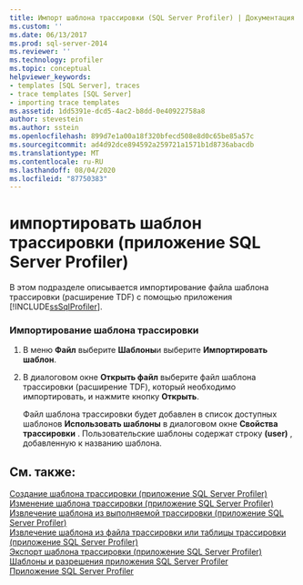 ```yaml
---
title: Импорт шаблона трассировки (SQL Server Profiler) | Документация Майкрософт
ms.custom: ''
ms.date: 06/13/2017
ms.prod: sql-server-2014
ms.reviewer: ''
ms.technology: profiler
ms.topic: conceptual
helpviewer_keywords:
- templates [SQL Server], traces
- trace templates [SQL Server]
- importing trace templates
ms.assetid: 1dd5391e-dcd5-4ac2-b8dd-0e40922758a8
author: stevestein
ms.author: sstein
ms.openlocfilehash: 899d7e1a00a18f320bfecd508e8d0c65be85a57c
ms.sourcegitcommit: ad4d92dce894592a259721a1571b1d8736abacdb
ms.translationtype: MT
ms.contentlocale: ru-RU
ms.lasthandoff: 08/04/2020
ms.locfileid: "87750383"
---
```

# <a name="import-a-trace-template-sql-server-profiler"></a>импортировать шаблон трассировки (приложение SQL Server Profiler)
  В этом подразделе описывается импортирование файла шаблона трассировки (расширение TDF) с помощью приложения [!INCLUDE[ssSqlProfiler](../../includes/sssqlprofiler-md.md)].  
  
### <a name="to-import-a-trace-template"></a>Импортирование шаблона трассировки  
  
1.  В меню **Файл** выберите **Шаблоны**и выберите **Импортировать шаблон**.  
  
2.  В диалоговом окне **Открыть файл** выберите файл шаблона трассировки (расширение TDF), который необходимо импортировать, и нажмите кнопку **Открыть**.  
  
     Файл шаблона трассировки будет добавлен в список доступных шаблонов **Использовать шаблоны** в диалоговом окне **Свойства трассировки** . Пользовательские шаблоны содержат строку **(user)** , добавленную к названию шаблона.  
  
## <a name="see-also"></a>См. также:  
 [Создание шаблона трассировки (приложение SQL Server Profiler)](create-a-trace-template-sql-server-profiler.md)   
 [Изменение шаблона трассировки (приложение SQL Server Profiler)](../../database-engine/modify-a-trace-template-sql-server-profiler.md)   
 [Извлечение шаблона из выполняемой трассировки (приложение SQL Server Profiler)](derive-a-template-from-a-running-trace-sql-server-profiler.md)   
 [Извлечение шаблона из файла трассировки или таблицы трассировки (приложение SQL Server Profiler)](derive-a-template-from-a-trace-file-or-trace-table-sql-server-profiler.md)   
 [Экспорт шаблона трассировки (приложение SQL Server Profiler)](export-a-trace-template-sql-server-profiler.md)   
 [Шаблоны и разрешения приложения SQL Server Profiler](sql-server-profiler-templates-and-permissions.md)   
 [Приложение SQL Server Profiler](sql-server-profiler.md)  
  
  

